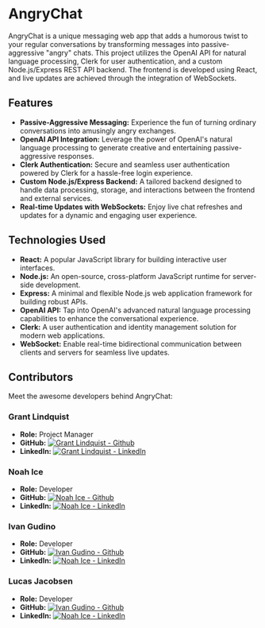 # AngryChat

AngryChat is a unique messaging web app that adds a humorous twist to your regular conversations by transforming messages into passive-aggressive "angry" chats. This project utilizes the OpenAI API for natural language processing, Clerk for user authentication, and a custom Node.js/Express REST API backend. The frontend is developed using React, and live updates are achieved through the integration of WebSockets.

## Features

- **Passive-Aggressive Messaging:** Experience the fun of turning ordinary conversations into amusingly angry exchanges.
- **OpenAI API Integration:** Leverage the power of OpenAI's natural language processing to generate creative and entertaining passive-aggressive responses.
- **Clerk Authentication:** Secure and seamless user authentication powered by Clerk for a hassle-free login experience.
- **Custom Node.js/Express Backend:** A tailored backend designed to handle data processing, storage, and interactions between the frontend and external services.
- **Real-time Updates with WebSockets:** Enjoy live chat refreshes and updates for a dynamic and engaging user experience.

## Technologies Used

- **React:** A popular JavaScript library for building interactive user interfaces.
- **Node.js:** An open-source, cross-platform JavaScript runtime for server-side development.
- **Express:** A minimal and flexible Node.js web application framework for building robust APIs.
- **OpenAI API:** Tap into OpenAI's advanced natural language processing capabilities to enhance the conversational experience.
- **Clerk:** A user authentication and identity management solution for modern web applications.
- **WebSocket:** Enable real-time bidirectional communication between clients and servers for seamless live updates.

## Contributors

Meet the awesome developers behind AngryChat:

### Grant Lindquist 

- **Role:** Project Manager 
- **GitHub:** [![Grant Lindquist - Github](https://img.shields.io/badge/GitHub-GrantLindquist-blue?style=flat-square&logo=github)](https://github.com/GrantLindquist)
- **LinkedIn:** [![Grant Lindquist - LinkedIn](https://img.shields.io/badge/LinkedIn-GrantLindquist-blue?style=flat-square&logo=linkedin)](https://www.linkedin.com/in/glindquist-dev/)

### Noah Ice

- **Role:** Developer
- **GitHub:** [![Noah Ice - Github](https://img.shields.io/badge/GitHub-NoahIce-blue?style=flat-square&logo=github)](https://github.com/NoahIce)
- **LinkedIn:** [![Noah Ice - LinkedIn](https://img.shields.io/badge/LinkedIn-NoahIce-blue?style=flat-square&logo=linkedin)](https://www.linkedin.com/in/noah-ice-1333051b1/)

### Ivan Gudino

- **Role:** Developer
- **GitHub:** [![Ivan Gudino - Github](https://img.shields.io/badge/GitHub-Raptas1-blue?style=flat-square&logo=github)](https://github.com/Raptas1)
- **LinkedIn:** [![Noah Ice - LinkedIn](https://img.shields.io/badge/LinkedIn-NoahIce-blue?style=flat-square&logo=linkedin)](https://www.linkedin.com/in/ivan-gudino-a2b942262/)

### Lucas Jacobsen

- **Role:** Developer
- **GitHub:** [![Ivan Gudino - Github](https://img.shields.io/badge/GitHub-Lucas-Jacobsen-blue?style=flat-square&logo=github)](https://github.com/Lucas-Jacobsen)
- **LinkedIn:** [![Noah Ice - LinkedIn](https://img.shields.io/badge/LinkedIn-Lucas-Jacobsen-blue?style=flat-square&logo=linkedin)](https://www.linkedin.com/in/Lucas-Jacobsen)

